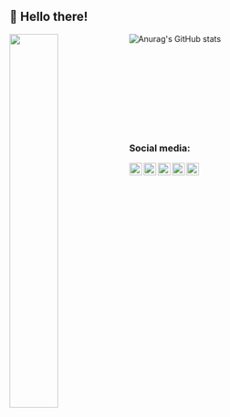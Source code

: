 ## :wave: Hello there!

![Anurag's GitHub stats](https://github-readme-stats.vercel.app/api?username=kuronekozero&theme=default&show_icons=true)
<img align="left" width="41%" src="https://github-readme-stats.vercel.app/api/top-langs/?username=kuronekozero&layout=compact"/>

<br><br/>
<br><br/>
<br><br/>
<br><br/>

### Social media:

[<img align="left" alt="kuroneko | osu!" width="22px" src="https://topplays.xyz/static/modes/mode-mania2x.png" />][osu!]
[<img align="left" alt="kuroneko | spotify" width="22px" src="https://cdn.jsdelivr.net/npm/simple-icons@v3/icons/spotify.svg" />][spotify]
[<img align="left" alt="kuroneko | vk" width="22px" src="https://cdn.jsdelivr.net/npm/simple-icons@v3/icons/vk.svg" />][vk]
[<img align="left" alt="kuroneko | IMDB" width="22px" src="https://cdn.jsdelivr.net/npm/simple-icons@v3/icons/imdb.svg" />][IMDB]
[<img align="left" alt="kuroneko | Instagram" width="22px" src="https://cdn.jsdelivr.net/npm/simple-icons@v3/icons/instagram.svg" />][instagram]

[osu!]: https://osu.ppy.sh/users/9565888
[spotify]: https://open.spotify.com/user/urc6js19d6wqc751u6k04pm3g?si=dc319952a7474693
[vk]: https://vk.com/id125414898
[imdb]: https://www.imdb.com/user/ur99826342/?ref_=nv_usr_prof_2
[twitter]: https://twitter.com/Prometh15865746
[youtube]: https://www.youtube.com/channel/UCFd-kVBejFB7ftYIOixBHQA
[instagram]: https://www.instagram.com/_materialisimo_/?hl=ru
